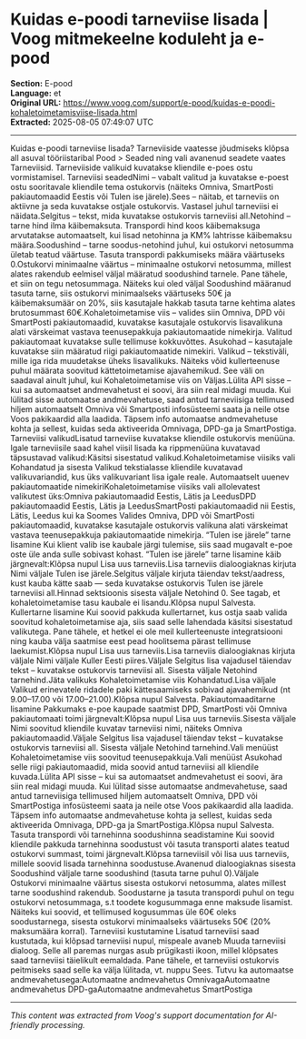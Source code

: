 # Kuidas e-poodi tarneviise lisada | Voog mitmekeelne koduleht ja e-pood

**Section:** E-pood  
**Language:** et  
**Original URL:** https://www.voog.com/support/e-pood/kuidas-e-poodi-kohaletoimetamisviise-lisada.html  
**Extracted:** 2025-08-05 07:49:07 UTC

---

Kuidas e-poodi tarneviise lisada? Tarneviiside vaatesse jõudmiseks klõpsa all asuval tööriistaribal Pood > Seaded ning vali avanenud seadete vaates Tarneviisid. Tarneviiside valikuid kuvatakse kliendile e-poes ostu vormistamisel.
Tarneviisi seadedNimi – vabalt valitud ja kuvatakse e-poest ostu sooritavale kliendile tema ostukorvis (näiteks Omniva, SmartPosti pakiautomaadid Eestis või Tulen ise järele).Sees – näitab, et tarneviis on aktiivne ja seda kuvatakse ostjale ostukorvis. Vastasel juhul tarneviisi ei näidata.Selgitus – tekst, mida kuvatakse ostukorvis tarneviisi all.Netohind – tarne hind ilma käibemaksuta. Transpordi hind koos käibemaksuga arvutatakse automaatselt, kui lisad netohinna ja KM% lahtrisse käibemaksu määra.Soodushind – tarne soodus-netohind juhul, kui ostukorvi netosumma ületab teatud väärtuse. Tasuta transpordi pakkumiseks määra väärtuseks 0.Ostukorvi minimaalne väärtus – minimaalne ostukorvi netosumma, millest alates rakendub eelmisel väljal määratud soodushind tarnele. Pane tähele, et siin on tegu netosummaga. Näiteks kui oled väljal Soodushind määranud tasuta tarne, siis ostukorvi minimaalseks väärtuseks 50€ ja käibemaksumäär on 20%, siis kasutajale hakkab tasuta tarne kehtima alates brutosummast 60€.Kohaletoimetamise viis – valides siin Omniva, DPD või SmartPosti pakiautomaadid, kuvatakse kasutajale ostukorvis lisavalikuna alati värskeimat vastava teenusepakkuja pakiautomaatide nimekirja. Valitud pakiautomaat kuvatakse sulle tellimuse kokkuvõttes.
Asukohad – kasutajale kuvatakse siin määratud riigi pakiautomaatide nimekiri.
Valikud – tekstiväli, mille iga rida muudetakse üheks lisavalikuks. Näiteks võid kullerteenuse puhul määrata soovitud kättetoimetamise ajavahemikud. See väli on saadaval ainult juhul, kui Kohaletoimetamise viis on Väljas.Lülita API sisse – kui sa automaatset andmevahetust ei soovi, ära siin real midagi muuda. Kui lülitad sisse automaatse andmevahetuse, saad antud tarneviisiga tellimused hiljem automaatselt Omniva või Smartposti infosüsteemi saata ja neile otse Voos pakikaardid alla laadida. Täpsem info automaatse andmevahetuse kohta ja sellest, kuidas seda aktiveerida Omnivaga, DPD-ga ja SmartPostiga.
Tarneviisi valikudLisatud tarneviise kuvatakse kliendile ostukorvis menüüna. Igale tarneviisile saad kahel viisil lisada ka rippmenüüna kuvatavad täpsustavad valikud:Käsitsi sisestatud valikud.Kohaletoimetamise viisiks vali Kohandatud ja sisesta Valikud tekstialasse kliendile kuvatavad valikuvariandid, kus üks valikuvariant lisa igale reale. Automaatselt uuenev pakiautomaatide nimekiriKohaletoimetamise viisiks vali allolevatest valikutest üks:Omniva pakiautomaadid Eestis, Lätis ja LeedusDPD pakiautomaadid Eestis, Lätis ja LeedusSmartPosti pakiautomaadid nii Eestis, Lätis, Leedus kui ka Soomes         Valides Omniva, DPD või SmartPosti pakiautomaadid, kuvatakse kasutajale ostukorvis valikuna alati värskeimat vastava teenusepakkuja pakiautomaatide nimekirja.  “Tulen ise järele” tarne lisamine Kui klient valib ise kaubale järgi tulemise, siis saad mugavalt e-poe oste üle anda sulle sobivast kohast. “Tulen ise järele” tarne lisamine käib järgnevalt:Klõpsa nupul Lisa uus tarneviis.Lisa tarneviis dialoogiaknas kirjuta Nimi väljale Tulen ise järele.Selgitus väljale kirjuta täiendav tekst/aadress, kust kauba kätte saab — seda kuvatakse ostukorvis Tulen ise järele tarneviisi all.Hinnad sektsioonis sisesta väljale Netohind 0. See tagab, et kohaletoimetamise tasu kaubale ei lisandu.Klõpsa nupul Salvesta.
Kullertarne lisamine Kui soovid pakkuda kullertarnet, kus ostja saab valida soovitud kohaletoimetamise aja, siis saad selle lahendada käsitsi sisestatud valikutega. Pane tähele, et hetkel ei ole meil kullerteenuste integratsiooni ning kauba välja saatmise eest pead hoolitsema pärast tellimuse laekumist.Klõpsa nupul Lisa uus tarneviis.Lisa tarneviis dialoogiaknas kirjuta väljale Nimi väljale Kuller Eesti piires.Väljale Selgitus lisa vajadusel täiendav tekst  – kuvatakse ostukorvis tarneviisi all. Sisesta väljale Netohind tarnehind.Jäta valikuks Kohaletoimetamise viis Kohandatud.Lisa väljale Valikud erinevatele ridadele paki kättesaamiseks sobivad ajavahemikud (nt 9.00–17.00 või 17.00–21.00).Klõpsa nupul Salvesta.
Pakiautomaaditarne lisamine Pakkumaks e-poe kaupade saatmist DPD, SmartPosti või Omniva pakiautomaati toimi järgnevalt:Klõpsa nupul Lisa uus tarneviis.Sisesta väljale Nimi soovitud kliendile kuvatav tarneviisi nimi, näiteks Omniva pakiautomaadid.Väljale Selgitus lisa vajadusel täiendav tekst  – kuvatakse ostukorvis tarneviisi all. Sisesta väljale Netohind tarnehind.Vali menüüst Kohaletoimetamise viis soovitud teenusepakkuja.Vali menüüst Asukohad selle riigi pakiautomaadid, mida soovid antud tarneviisi all kliendile kuvada.Lülita API sisse – kui sa automaatset andmevahetust ei soovi, ära siin real midagi muuda. Kui lülitad sisse automaatse andmevahetuse, saad antud tarneviisiga tellimused hiljem automaatselt Omniva, DPD või SmartPostiga infosüsteemi saata ja neile otse Voos pakikaardid alla laadida. Täpsem info automaatse andmevahetuse kohta ja sellest, kuidas seda aktiveerida Omnivaga, DPD-ga ja SmartPostiga.Klõpsa nupul Salvesta.
Tasuta transpordi või tarnehinna soodushinna seadistamine Kui soovid kliendile pakkuda tarnehinna soodustust või tasuta transporti alates teatud ostukorvi summast, toimi järgnevalt.Klõpsa tarneviisil või lisa uus tarneviis, millele soovid lisada tarnehinna soodustuse.Avanenud dialoogiaknas sisesta Soodushind väljale tarne soodushind (tasuta tarne puhul 0).Väljale Ostukorvi minimaalne väärtus sisesta ostukorvi netosumma, alates millest tarne soodushind rakendub. Soodustarne ja tasuta transpordi puhul on tegu ostukorvi netosummaga, s.t toodete kogusummaga enne maksude lisamist. Näiteks kui soovid, et tellimused kogusummas üle 60€ oleks soodustarnega, sisesta ostukorvi minimaalseks väärtuseks 50€ (20% maksumäära korral).
Tarneviisi kustutamine Lisatud tarneviisi saad kustutada, kui klõpsad tarneviisi nupul, mispeale avaneb Muuda tarneviisi dialoog. Selle all paremas nurgas asub prügikasti ikoon, millel klõpsates saad tarneviisi täielikult eemaldada. Pane tähele, et tarneviisi ostukorvis peitmiseks saad selle ka välja lülitada, vt. nuppu Sees.
Tutvu ka automaatse andmevahetusega:Automaatne andmevahetus OmnivagaAutomaatne andmevahetus DPD-gaAutomaatne andmevahetus SmartPostiga

---

*This content was extracted from Voog's support documentation for AI-friendly processing.*
